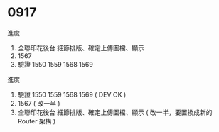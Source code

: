 # 0917

進度
 
1. 全聯印花後台 細節排版、確定上傳圖檔、顯示
2. 1567
3. 驗證 1550 1559 1568 1569

進度

1. 驗證 1550 1559 1568 1569 ( DEV OK )
2. 1567 ( 改一半 )
3. 全聯印花後台 細節排版、確定上傳圖檔、顯示 ( 改一半，要置換成新的 Router 架構 )

